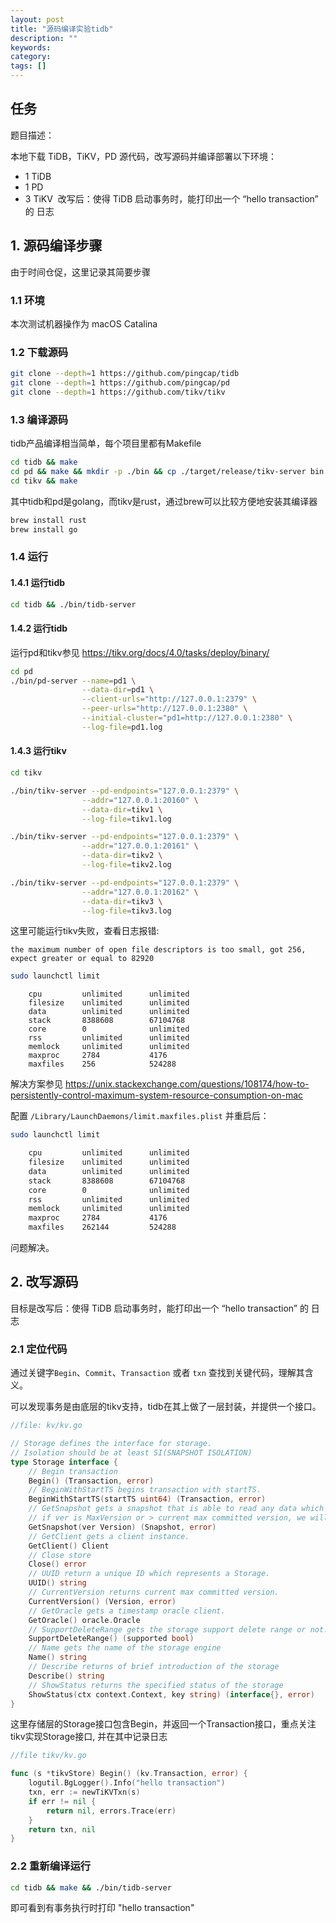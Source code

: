 ```yaml
---
layout: post
title: "源码编译实验tidb"
description: ""
keywords:
category:
tags: []
---
```


## 任务

题目描述：

本地下载 TiDB，TiKV，PD 源代码，改写源码并编译部署以下环境：
* 1 TiDB
* 1 PD
* 3 TiKV 
改写后：使得 TiDB 启动事务时，能打印出一个 “hello transaction” 的 日志

## 1. 源码编译步骤

由于时间仓促，这里记录其简要步骤

### 1.1 环境

本次测试机器操作为 macOS Catalina

### 1.2 下载源码

```sh
git clone --depth=1 https://github.com/pingcap/tidb
git clone --depth=1 https://github.com/pingcap/pd
git clone --depth=1 https://github.com/tikv/tikv
```

### 1.3 编译源码

tidb产品编译相当简单，每个项目里都有Makefile

```sh
cd tidb && make
cd pd && make && mkdir -p ./bin && cp ./target/release/tikv-server bin
cd tikv && make
```

其中tidb和pd是golang，而tikv是rust，通过brew可以比较方便地安装其编译器

```sh
brew install rust
brew install go
```

### 1.4 运行

#### 1.4.1 运行tidb

```sh
cd tidb && ./bin/tidb-server
```

#### 1.4.2 运行tidb

运行pd和tikv参见 <https://tikv.org/docs/4.0/tasks/deploy/binary/>

```sh
cd pd
./bin/pd-server --name=pd1 \
                --data-dir=pd1 \
                --client-urls="http://127.0.0.1:2379" \
                --peer-urls="http://127.0.0.1:2380" \
                --initial-cluster="pd1=http://127.0.0.1:2380" \
                --log-file=pd1.log
```


#### 1.4.3 运行tikv

```sh
cd tikv

./bin/tikv-server --pd-endpoints="127.0.0.1:2379" \
                --addr="127.0.0.1:20160" \
                --data-dir=tikv1 \
                --log-file=tikv1.log

./bin/tikv-server --pd-endpoints="127.0.0.1:2379" \
                --addr="127.0.0.1:20161" \
                --data-dir=tikv2 \
                --log-file=tikv2.log

./bin/tikv-server --pd-endpoints="127.0.0.1:2379" \
                --addr="127.0.0.1:20162" \
                --data-dir=tikv3 \
                --log-file=tikv3.log
```

这里可能运行tikv失败，查看日志报错:

```
the maximum number of open file descriptors is too small, got 256, expect greater or equal to 82920
```

```sh
sudo launchctl limit
```
```
	cpu         unlimited      unlimited
	filesize    unlimited      unlimited
	data        unlimited      unlimited
	stack       8388608        67104768
	core        0              unlimited
	rss         unlimited      unlimited
	memlock     unlimited      unlimited
	maxproc     2784           4176
	maxfiles    256            524288
```

解决方案参见 <https://unix.stackexchange.com/questions/108174/how-to-persistently-control-maximum-system-resource-consumption-on-mac>

配置 `/Library/LaunchDaemons/limit.maxfiles.plist` 并重启后：

```sh
sudo launchctl limit

	cpu         unlimited      unlimited
	filesize    unlimited      unlimited
	data        unlimited      unlimited
	stack       8388608        67104768
	core        0              unlimited
	rss         unlimited      unlimited
	memlock     unlimited      unlimited
	maxproc     2784           4176
	maxfiles    262144         524288
```

问题解决。

## 2. 改写源码

目标是改写后：使得 TiDB 启动事务时，能打印出一个 “hello transaction” 的 日志

### 2.1 定位代码
通过关键字`Begin`、`Commit`、`Transaction` 或者 `txn` 查找到关键代码，理解其含义。

可以发现事务是由底层的tikv支持，tidb在其上做了一层封装，并提供一个接口。

```go
//file: kv/kv.go

// Storage defines the interface for storage.
// Isolation should be at least SI(SNAPSHOT ISOLATION)
type Storage interface {
	// Begin transaction
	Begin() (Transaction, error)
	// BeginWithStartTS begins transaction with startTS.
	BeginWithStartTS(startTS uint64) (Transaction, error)
	// GetSnapshot gets a snapshot that is able to read any data which data is <= ver.
	// if ver is MaxVersion or > current max committed version, we will use current version for this snapshot.
	GetSnapshot(ver Version) (Snapshot, error)
	// GetClient gets a client instance.
	GetClient() Client
	// Close store
	Close() error
	// UUID return a unique ID which represents a Storage.
	UUID() string
	// CurrentVersion returns current max committed version.
	CurrentVersion() (Version, error)
	// GetOracle gets a timestamp oracle client.
	GetOracle() oracle.Oracle
	// SupportDeleteRange gets the storage support delete range or not.
	SupportDeleteRange() (supported bool)
	// Name gets the name of the storage engine
	Name() string
	// Describe returns of brief introduction of the storage
	Describe() string
	// ShowStatus returns the specified status of the storage
	ShowStatus(ctx context.Context, key string) (interface{}, error)
}
```

这里存储层的Storage接口包含Begin，并返回一个Transaction接口，重点关注tikv实现Storage接口,
并在其中记录日志

```go
//file tikv/kv.go

func (s *tikvStore) Begin() (kv.Transaction, error) {
	logutil.BgLogger().Info("hello transaction")
	txn, err := newTiKVTxn(s)
	if err != nil {
		return nil, errors.Trace(err)
	}
	return txn, nil
}
```

### 2.2 重新编译运行

```sh
cd tidb && make && ./bin/tidb-server
```

即可看到有事务执行时打印 "hello transaction"
